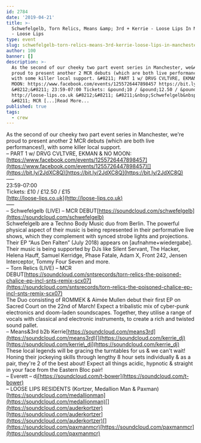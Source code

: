 ```yaml
---
id: 2784
date: '2019-04-21'
title: >-
  Schwefelgelb, Torn Relics, Means &amp; 3rd + Kerrie - Loose Lips In Manchester
  - Loose Lips
type: event
slug: schwefelgelb-torn-relics-means-3rd-kerrie-loose-lips-in-manchester
author: 100
banner: []
description: >-
  As the second of our cheeky two part event series in Manchester, we&#39;re
  proud to present another 2 MCR debuts (which are both live performances!),
  with some killer local support. &#8211; PART 1 w/ DRVG CVLTVRE, EKMAN &amp; NO
  MOON: https://www.facebook.com/events/1255726447898457 https://bit.ly/2JdXC8Q
  &#8212;&#8211; 23:59-07:00 Tickets: &pound;10 / &pound;12.50 / &pound;15
  http://loose-lips.co.uk &#8212;&#8211; &#8211;&nbsp;Schwefelgelb&nbsp;(LIVE)
  &#8211; MCR [...]Read More...
published: true
tags:
  - crew
---
```

As the second of our cheeky two part event series in Manchester, we're proud to present another 2 MCR debuts (which are both live performances!), with some killer local support.  
– PART 1 w/ DRVG CVLTVRE, EKMAN & NO MOON:[](https://www.facebook.com/events/1255726447898457)[https://www.facebook.com/events/1255726447898457](https://www.facebook.com/events/1255726447898457)[](https://bit.ly/2JdXC8Q)[https://bit.ly/2JdXC8Q](https://bit.ly/2JdXC8Q)  
—–  
23:59-07:00  
Tickets: £10 / £12.50 / £15  
[](http://loose-lips.co.uk)[http://loose-lips.co.uk](http://loose-lips.co.uk)  
—–  
– Schwefelgelb (LIVE) – MCR DEBUT[](https://soundcloud.com/schwefelgelb)[https://soundcloud.com/schwefelgelb](https://soundcloud.com/schwefelgelb)  
Schwefelgelb are a Techno Body Music duo from Berlin. The powerful physical aspect of their music is being represented in their performative live shows, which they complement with synced strobe lights and projections. Their EP “Aus Den Falten” (July 2018) appears on \[aufnahme+wiedergabe\]. Their music is being supported by DJs like Silent Servant, The Hacker, Helena Hauff, Samuel Kerridge, Phase Fatale, Adam X, Front 242, Jensen Interceptor, Tommy Four Seven and more.  
– Torn Relics (LIVE) – MCR DEBUT[](https://soundcloud.com/sntsrecords/torn-relics-the-poisoned-chalice-ep-incl-snts-remix-scx07)[https://soundcloud.com/sntsrecords/torn-relics-the-poisoned-chalice-ep-incl-snts-remix-scx07](https://soundcloud.com/sntsrecords/torn-relics-the-poisoned-chalice-ep-incl-snts-remix-scx07)  
The Duo consisting of ROMMEK & Aimée Mullen debut their first EP on Sacred Court on the 22nd of March! Expect a tribalistic mix of cyber-punk electronics and doom-laden soundscapes. Together, they utilise a range of vocals with classical and electronic instruments, to create a rich and twisted sound pallet.  
– Means&3rd b2b Kerrie[](https://soundcloud.com/means3rd)[https://soundcloud.com/means3rd](https://soundcloud.com/means3rd)[](https://soundcloud.com/kerrie_dj)[https://soundcloud.com/kerrie\_dj](https://soundcloud.com/kerrie_dj)  
These local legends will be gracing the turntables for us & we can't wait! Honing their jockeying skills through lengthy 8 hour sets individually & as a pair, they're 2 of the best about! Expect all things acidic, hypnotic & straight in your face from the Eastern Bloc pair!   
– Everett – dj[](https://soundcloud.com/t-bower)[https://soundcloud.com/t-bower](https://soundcloud.com/t-bower)  
– LOOSE LIPS RESIDENTS (Kortzer, Medallion Man & Paxman)[](https://soundcloud.com/medallionman)[https://soundcloud.com/medallionman](https://soundcloud.com/medallionman)[](https://soundcloud.com/auderkortzer)[https://soundcloud.com/auderkortzer](https://soundcloud.com/auderkortzer)[](https://soundcloud.com/paxmanmcr)[https://soundcloud.com/paxmanmcr](https://soundcloud.com/paxmanmcr)
